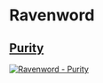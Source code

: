 # Ravenword
## [Purity](https://dkit150750.github.io/EnAvant/)

[![Ravenword - Purity](http://img.youtube.com/vi/NRd2ys7wHdk/0.jpg)](https://www.youtube.com/watch?v=NRd2ys7wHdk "Ravenword - Purity")
